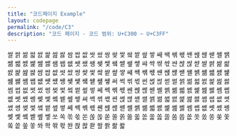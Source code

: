 ```yaml
---
title: "코드페이지 Example"
layout: codepage
permalink: "/code/C3"
description: "코드 페이지 - 코드 범위: U+C300 ~ U+C3FF"
---
```


<span class="character">쌀</span>
<span class="character">쌁</span>
<span class="character">쌂</span>
<span class="character">쌃</span>
<span class="character">쌄</span>
<span class="character">쌅</span>
<span class="character">쌆</span>
<span class="character">쌇</span>
<span class="character">쌈</span>
<span class="character">쌉</span>
<span class="character">쌊</span>
<span class="character">쌋</span>
<span class="character">쌌</span>
<span class="character">쌍</span>
<span class="character">쌎</span>
<span class="character">쌏</span>
<span class="character">쌐</span>
<span class="character">쌑</span>
<span class="character">쌒</span>
<span class="character">쌓</span>
<span class="character">쌔</span>
<span class="character">쌕</span>
<span class="character">쌖</span>
<span class="character">쌗</span>
<span class="character">쌘</span>
<span class="character">쌙</span>
<span class="character">쌚</span>
<span class="character">쌛</span>
<span class="character">쌜</span>
<span class="character">쌝</span>
<span class="character">쌞</span>
<span class="character">쌟</span>
<span class="character">쌠</span>
<span class="character">쌡</span>
<span class="character">쌢</span>
<span class="character">쌣</span>
<span class="character">쌤</span>
<span class="character">쌥</span>
<span class="character">쌦</span>
<span class="character">쌧</span>
<span class="character">쌨</span>
<span class="character">쌩</span>
<span class="character">쌪</span>
<span class="character">쌫</span>
<span class="character">쌬</span>
<span class="character">쌭</span>
<span class="character">쌮</span>
<span class="character">쌯</span>
<span class="character">쌰</span>
<span class="character">쌱</span>
<span class="character">쌲</span>
<span class="character">쌳</span>
<span class="character">쌴</span>
<span class="character">쌵</span>
<span class="character">쌶</span>
<span class="character">쌷</span>
<span class="character">쌸</span>
<span class="character">쌹</span>
<span class="character">쌺</span>
<span class="character">쌻</span>
<span class="character">쌼</span>
<span class="character">쌽</span>
<span class="character">쌾</span>
<span class="character">쌿</span>
<span class="character">썀</span>
<span class="character">썁</span>
<span class="character">썂</span>
<span class="character">썃</span>
<span class="character">썄</span>
<span class="character">썅</span>
<span class="character">썆</span>
<span class="character">썇</span>
<span class="character">썈</span>
<span class="character">썉</span>
<span class="character">썊</span>
<span class="character">썋</span>
<span class="character">썌</span>
<span class="character">썍</span>
<span class="character">썎</span>
<span class="character">썏</span>
<span class="character">썐</span>
<span class="character">썑</span>
<span class="character">썒</span>
<span class="character">썓</span>
<span class="character">썔</span>
<span class="character">썕</span>
<span class="character">썖</span>
<span class="character">썗</span>
<span class="character">썘</span>
<span class="character">썙</span>
<span class="character">썚</span>
<span class="character">썛</span>
<span class="character">썜</span>
<span class="character">썝</span>
<span class="character">썞</span>
<span class="character">썟</span>
<span class="character">썠</span>
<span class="character">썡</span>
<span class="character">썢</span>
<span class="character">썣</span>
<span class="character">썤</span>
<span class="character">썥</span>
<span class="character">썦</span>
<span class="character">썧</span>
<span class="character">써</span>
<span class="character">썩</span>
<span class="character">썪</span>
<span class="character">썫</span>
<span class="character">썬</span>
<span class="character">썭</span>
<span class="character">썮</span>
<span class="character">썯</span>
<span class="character">썰</span>
<span class="character">썱</span>
<span class="character">썲</span>
<span class="character">썳</span>
<span class="character">썴</span>
<span class="character">썵</span>
<span class="character">썶</span>
<span class="character">썷</span>
<span class="character">썸</span>
<span class="character">썹</span>
<span class="character">썺</span>
<span class="character">썻</span>
<span class="character">썼</span>
<span class="character">썽</span>
<span class="character">썾</span>
<span class="character">썿</span>
<span class="character">쎀</span>
<span class="character">쎁</span>
<span class="character">쎂</span>
<span class="character">쎃</span>
<span class="character">쎄</span>
<span class="character">쎅</span>
<span class="character">쎆</span>
<span class="character">쎇</span>
<span class="character">쎈</span>
<span class="character">쎉</span>
<span class="character">쎊</span>
<span class="character">쎋</span>
<span class="character">쎌</span>
<span class="character">쎍</span>
<span class="character">쎎</span>
<span class="character">쎏</span>
<span class="character">쎐</span>
<span class="character">쎑</span>
<span class="character">쎒</span>
<span class="character">쎓</span>
<span class="character">쎔</span>
<span class="character">쎕</span>
<span class="character">쎖</span>
<span class="character">쎗</span>
<span class="character">쎘</span>
<span class="character">쎙</span>
<span class="character">쎚</span>
<span class="character">쎛</span>
<span class="character">쎜</span>
<span class="character">쎝</span>
<span class="character">쎞</span>
<span class="character">쎟</span>
<span class="character">쎠</span>
<span class="character">쎡</span>
<span class="character">쎢</span>
<span class="character">쎣</span>
<span class="character">쎤</span>
<span class="character">쎥</span>
<span class="character">쎦</span>
<span class="character">쎧</span>
<span class="character">쎨</span>
<span class="character">쎩</span>
<span class="character">쎪</span>
<span class="character">쎫</span>
<span class="character">쎬</span>
<span class="character">쎭</span>
<span class="character">쎮</span>
<span class="character">쎯</span>
<span class="character">쎰</span>
<span class="character">쎱</span>
<span class="character">쎲</span>
<span class="character">쎳</span>
<span class="character">쎴</span>
<span class="character">쎵</span>
<span class="character">쎶</span>
<span class="character">쎷</span>
<span class="character">쎸</span>
<span class="character">쎹</span>
<span class="character">쎺</span>
<span class="character">쎻</span>
<span class="character">쎼</span>
<span class="character">쎽</span>
<span class="character">쎾</span>
<span class="character">쎿</span>
<span class="character">쏀</span>
<span class="character">쏁</span>
<span class="character">쏂</span>
<span class="character">쏃</span>
<span class="character">쏄</span>
<span class="character">쏅</span>
<span class="character">쏆</span>
<span class="character">쏇</span>
<span class="character">쏈</span>
<span class="character">쏉</span>
<span class="character">쏊</span>
<span class="character">쏋</span>
<span class="character">쏌</span>
<span class="character">쏍</span>
<span class="character">쏎</span>
<span class="character">쏏</span>
<span class="character">쏐</span>
<span class="character">쏑</span>
<span class="character">쏒</span>
<span class="character">쏓</span>
<span class="character">쏔</span>
<span class="character">쏕</span>
<span class="character">쏖</span>
<span class="character">쏗</span>
<span class="character">쏘</span>
<span class="character">쏙</span>
<span class="character">쏚</span>
<span class="character">쏛</span>
<span class="character">쏜</span>
<span class="character">쏝</span>
<span class="character">쏞</span>
<span class="character">쏟</span>
<span class="character">쏠</span>
<span class="character">쏡</span>
<span class="character">쏢</span>
<span class="character">쏣</span>
<span class="character">쏤</span>
<span class="character">쏥</span>
<span class="character">쏦</span>
<span class="character">쏧</span>
<span class="character">쏨</span>
<span class="character">쏩</span>
<span class="character">쏪</span>
<span class="character">쏫</span>
<span class="character">쏬</span>
<span class="character">쏭</span>
<span class="character">쏮</span>
<span class="character">쏯</span>
<span class="character">쏰</span>
<span class="character">쏱</span>
<span class="character">쏲</span>
<span class="character">쏳</span>
<span class="character">쏴</span>
<span class="character">쏵</span>
<span class="character">쏶</span>
<span class="character">쏷</span>
<span class="character">쏸</span>
<span class="character">쏹</span>
<span class="character">쏺</span>
<span class="character">쏻</span>
<span class="character">쏼</span>
<span class="character">쏽</span>
<span class="character">쏾</span>
<span class="character">쏿</span>